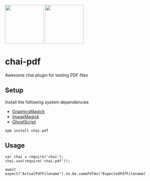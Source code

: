 <img src="https://avatars1.githubusercontent.com/u/1515293?s=280&v=4" height="128"> <img src="https://upload.wikimedia.org/wikipedia/commons/thumb/8/87/PDF_file_icon.svg/833px-PDF_file_icon.svg.png" height="128">
# chai-pdf

Awesome chai plugin for testing PDF files

## Setup
Install the following system dependencies
- [GraphicsMagick](http://www.graphicsmagick.org/README.html)
- [ImageMagick](https://imagemagick.org/script/download.php)
- [GhostScript](https://www.ghostscript.com/download.html)

```
npm install chai-pdf
```

## Usage

```
var chai = require('chai');
chai.use(require('chai-pdf'));

await expect("ActualPdfFilename").to.be.samePdfAs("ExpectedPdfFilename)
```
